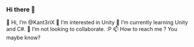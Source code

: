 ### Hi there 👋

<!--
**Kant3riX/Kant3riX** is a ✨ _special_ ✨ repository because its `README.md` (this file) appears on your GitHub profile.

Here are some ideas to get you started:

- 👋 Hi, I'm @Kant3riX
- 👀 I’m interested in Unity.
- 🌱 I’m currently learning Java.
- 👯 I’m not looking to collaborate.
- 📫 How to reach me? You maybe know?
-->

👋 Hi, I’m @Kant3riX
👀 I’m interested in Unity
🌱 I’m currently learning Unity and C#.
💞️ I’m not looking to collaborate. :P
📫 How to reach me ? You maybe know?
